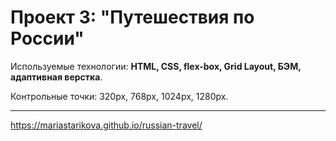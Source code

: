 # Проект 3: "Путешествия по России"

Используемые технологии: **HTML, CSS, flex-box, Grid Layout, БЭМ, адаптивная верстка**.

Контрольные точки: 320px, 768px, 1024px, 1280px.

---

https://mariastarikova.github.io/russian-travel/
